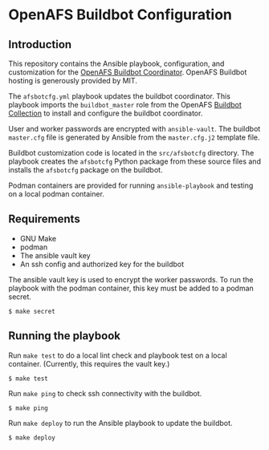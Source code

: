 # OpenAFS Buildbot Configuration

## Introduction

This repository contains the Ansible playbook, configuration, and customization
for the [OpenAFS Buildbot Coordinator][2]. OpenAFS Buildbot hosting is
generously provided by MIT.

The `afsbotcfg.yml` playbook updates the buildbot coordinator.  This
playbook imports the `buildbot_master` role from the OpenAFS [Buildbot
Collection][4] to install and configure the buildbot coordinator.

User and worker passwords are encrypted with `ansible-vault`.  The buildbot
`master.cfg` file is generated by Ansible from the `master.cfg.j2` template
file.

Buildbot customization code is located in the `src/afsbotcfg` directory. The
playbook creates the `afsbotcfg` Python package from these source files and
installs the `afsbotcfg` package on the buildbot.

Podman containers are provided for running `ansible-playbook` and testing
on a local podman container.

## Requirements

* GNU Make
* podman
* The ansible vault key
* An ssh config and authorized key for the buildbot

The ansible vault key is used to encrypt the worker passwords. To run the playbook
with the podman container, this key must be added to a podman secret.

    $ make secret

## Running the playbook

Run `make test` to do a local lint check and playbook test on a local
container. (Currently, this requires the vault key.)

    $ make test

Run `make ping` to check ssh connectivity with the buildbot.

    $ make ping

Run `make deploy` to run the Ansible playbook to update the buildbot.

    $ make deploy

[1]: https://www.openafs.org/
[2]: https://buildbot.openafs.org/
[4]: https://galaxy.ansible.com/openafs_contrib/buildbot
